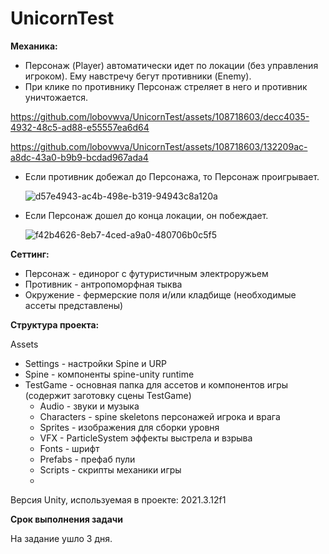 # UnicornTest
**Механика:**

- Персонаж (Player) автоматически идет по локации (без управления игроком). Ему навстречу бегут противники (Enemy).
- При клике по противнику Персонаж стреляет в него и противник уничтожается.
  


https://github.com/lobovwva/UnicornTest/assets/108718603/decc4035-4932-48c5-ad88-e55557ea6d64



https://github.com/lobovwva/UnicornTest/assets/108718603/132209ac-a8dc-43a0-b9b9-bcdad967ada4





- Если противник добежал до Персонажа, то Персонаж проигрывает.
  
  ![d57e4943-ac4b-498e-b319-94943c8a120a](https://github.com/lobovwva/UnicornTest/assets/108718603/cdbf1bca-4ddf-4eec-988b-76a7cebf1027)

- Если Персонаж дошел до конца локации, он побеждает.
  
  ![f42b4626-8eb7-4ced-a9a0-480706b0c5f5](https://github.com/lobovwva/UnicornTest/assets/108718603/b28ddc69-e721-4c81-bb00-06f9ba38a305)


**Сеттинг:**

- Персонаж - единорог с футуристичным электроружьем
- Противник - антропоморфная тыква
- Окружение - фермерские поля и/или кладбище (необходимые ассеты представлены)


**Структура проекта:**

Assets

- Settings - настройки Spine и URP 
- Spine - компоненты spine-unity runtime 
- TestGame - основная папка для ассетов и компонентов игры (содержит заготовку сцены TestGame)
    - Audio - звуки и музыка
    - Characters - spine skeletons персонажей игрока и врага
    - Sprites - изображения для сборки уровня
    - VFX - ParticleSystem эффекты выстрела и взрыва
    - Fonts - шрифт
    - Prefabs - префаб пули
    - Scripts - скрипты механики игры
    - 
Версия Unity, используемая в проекте: 2021.3.12f1

**Срок выполнения задачи**

На задание ушло 3 дня.
